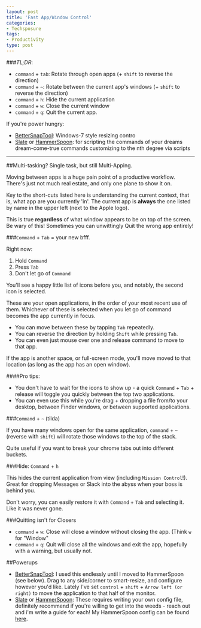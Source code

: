 ```yaml
---
layout: post
title: 'Fast App/Window Control'
categories:
- Techsposure
tags:
- Productivity
type: post
---
```


###*TL;DR*:

- `command` + `tab`: Rotate through open apps (+ `shift` to reverse the direction)
- `command` + `~`: Rotate between the current app's windows (+ `shift` to reverse the direction)
- `command` + `h`: Hide the current application
- `command` + `w`: Close the current window
- `command` + `q`: Quit the current app.

If you're power hungry:

- [BetterSnapTool](https://itunes.apple.com/de/app/bettersnaptool/id417375580?mt=12): Windows-7 style resizing contro
- [Slate](https://github.com/jigish/slate) or [HammerSpoon](http://www.hammerspoon.org/go/): for scripting the commands of your dreams dream-come-true commands customizing to the nth degree via scripts

---

##Multi-tasking? Single task, but still Multi-Apping.

Moving between apps is a huge pain point of a productive workflow.
There's just not much real estate, and only one plane to show it on.

Key to the short-cuts listed here is understanding the current context, that is,
what app are you currently 'in'. The current app is **always** the one listed by
name in the upper left (next to the Apple logo).

This is true **regardless** of what window appears to be on top of the screen.
Be wary of this! Sometimes you can unwittingly Quit the wrong app entirely!

###`Command` + `Tab` = your new bfff.

Right now:

1. Hold `Command`
2. Press `Tab`
3. Don't let go of `Command`

You'll see a happy little list of icons before you,
and notably, the second icon is selected.

These are your open applications, in the order of your most recent use of them.
Whichever of these is selected when you let go of command becomes the app currently in focus.

- You can move between these by tapping `Tab` repeatedly.
- You can reverse the direction by holding `Shift` while pressing `Tab`.
- You can even just mouse over one and release command to move to that app.

If the app is another space, or full-screen mode, you'll move moved to that
location (as long as the app has an open window).

####Pro tips:

- You don't have to wait for the icons to show up - a quick `Command` + `Tab` +
  release will toggle you quickly between the top two applications.
- You can even use this while you're drag + dropping a file from/to your desktop,
  between Finder windows, or between supported applications.

###`Command` + `~` (tilda)

If you have many windows open for the same application, `command` + `~` (reverse with `shift`)
will rotate those windows to the top of the stack.

Quite useful if you want to break your chrome tabs out into different buckets.

###Hide: `Command` + `h`

This hides the current application from view (including `Mission Control`!).
Great for dropping Messages or Slack into the abyss when your boss is behind
you.

Don't worry, you can easily restore it with `Command` + `Tab` and selecting it.
Like it was never gone.

###Quitting isn't for Closers

- `command` + `w`: Close will close a window without closing the app. (Think `w`
  for "Window"
- `command` + `q`: Quit will close all the windows and exit the app, hopefully
  with a warning, but usually not.

##Powerups

  - [BetterSnapTool](https://itunes.apple.com/de/app/bettersnaptool/id417375580?mt=12):
    I used this endlessly until I moved to HammerSpoon (see below). Drag to any side/corner to smart-resize, and configure however you'd like.
    Lately I've set `control` + `shift` + `Arrow left (or right)` to move the
    application to that half of the monitor.
  - [Slate](https://github.com/jigish/slate) or [HammerSpoon](http://www.hammerspoon.org/go/):
    These requires writing your own config file, definitely recommend if you're willing to get into the weeds - reach out and i'm write a guide for each!
    My HammerSpoon config can be found [here](https://github.com/russmatney/dotfiles/blob/master/hammerspoon/init.lua).
